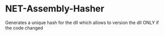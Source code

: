 # NET-Assembly-Hasher
Generates a unique hash for the dll which allows to version the dll ONLY if the code changed
